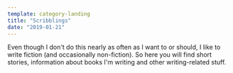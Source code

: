 ```yaml
---
template: category-landing
title: "Scribblings"
date: "2019-01-21"
---
```


Even though I don't do this nearly as often as I want to or should, I like to write fiction (and occasionally non-fiction). So here you will find short stories, information about books I'm writing and other writing-related stuff.